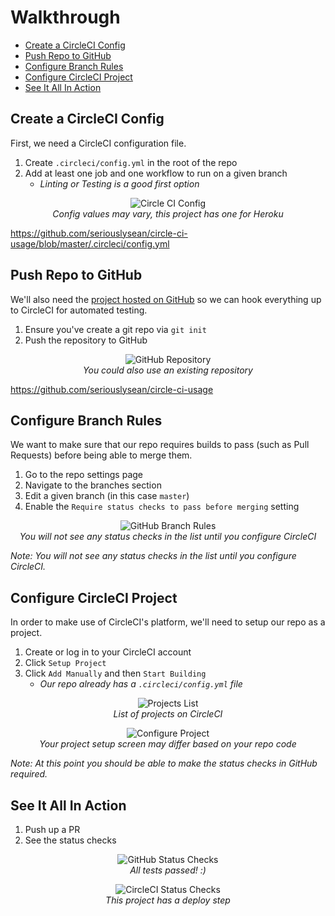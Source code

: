 # Walkthrough

* [Create a CircleCI Config](#create-a-circleci-config)
* [Push Repo to GitHub](#push-repo-to-github)
* [Configure Branch Rules](#configure-branch-rules)
* [Configure CircleCI Project](#configure-circleci-project)
* [See It All In Action](#see-it-all-in-action)

## Create a CircleCI Config

First, we need a CircleCI configuration file.

1. Create `.circleci/config.yml` in the root of the repo
2. Add at least one job and one workflow to run on a given branch
    - _Linting or Testing is a good first option_

<p align="center">
    <img src="images/circle-ci-config.png" alt="Circle CI Config">
    <br>
    <em>Config values may vary, this project has one for Heroku</em>
</p>

https://github.com/seriouslysean/circle-ci-usage/blob/master/.circleci/config.yml

## Push Repo to GitHub

We'll also need the [project hosted on GitHub](https://github.com/seriouslysean/circle-ci-usage) so we can hook everything up to CircleCI for automated testing.

1. Ensure you've create a git repo via `git init`
2. Push the repository to GitHub

<p align="center">
    <img src="images/github-repo.png" alt="GitHub Repository">
    <br>
    <em>You could also use an existing repository</em>
</p>

https://github.com/seriouslysean/circle-ci-usage

## Configure Branch Rules

We want to make sure that our repo requires builds to pass (such as Pull Requests) before being able to merge them.

1. Go to the repo settings page
2. Navigate to the branches section
3. Edit a given branch (in this case `master`)
4. Enable the `Require status checks to pass before merging` setting

<p align="center">
    <img src="images/github-branch-rules.png" alt="GitHub Branch Rules">
    <br>
    <em>You will not see any status checks in the list until you configure CircleCI</em>
</p>

_Note: You will not see any status checks in the list until you configure CircleCI._

## Configure CircleCI Project

In order to make use of CircleCI's platform, we'll need to setup our repo as a project.

1. Create or log in to your CircleCI account
2. Click `Setup Project`
3. Click `Add Manually` and then `Start Building`
    - _Our repo already has a `.circleci/config.yml` file_

<p align="center">
    <img src="images/circle-ci-projects.png" alt="Projects List">
    <br>
    <em>List of projects on CircleCI</em>
</p>

<p align="center">
    <img src="images/circle-ci-setup.png" alt="Configure Project">
    <br>
    <em>Your project setup screen may differ based on your repo code</em>
</p>

_Note: At this point you should be able to make the status checks in GitHub required._

## See It All In Action

1. Push up a PR
2. See the status checks

<p align="center">
    <img src="images/github-status-checks.png" alt="GitHub Status Checks">
    <br>
    <em>All tests passed! :)</em>
</p>

<p align="center">
    <img src="images/circle-ci-status-checks.png" alt="CircleCI Status Checks">
    <br>
    <em>This project has a deploy step</em>
</p>
